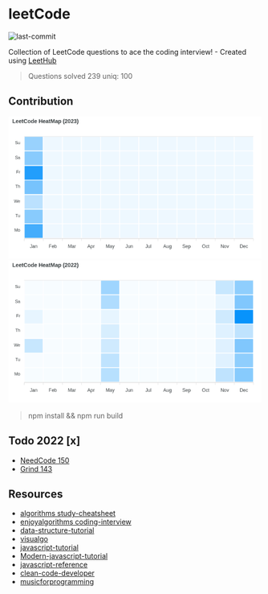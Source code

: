# leetCode

![last-commit](https://img.shields.io/github/last-commit/tinoschroeter/leetCode.svg?style=flat)

Collection of LeetCode questions to ace the coding interview! - Created using [LeetHub](https://github.com/QasimWani/LeetHub)

> Questions solved 239 uniq: 100

## Contribution 

![heatmap](https://raw.githubusercontent.com/tinoschroeter/leetCode/master/heatmap.png)
![heatmap](https://raw.githubusercontent.com/tinoschroeter/leetCode/master/heatmap_2022.png)

> npm install && npm run build

## Todo 2022 [x]

* [NeedCode 150](https://neetcode.io/practice)
* [Grind 143](https://www.techinterviewhandbook.org/grind75?weeks=26&hours=23&difficulty=Easy&difficulty=Medium)

## Resources

* [algorithms study-cheatsheet](https://www.techinterviewhandbook.org/algorithms/study-cheatsheet/)
* [enjoyalgorithms coding-interview](https://www.enjoyalgorithms.com/coding-interview/)
* [data-structure-tutorial](https://www.javatpoint.com/data-structure-tutorial)
* [visualgo](https://visualgo.net/en)
* [javascript-tutorial](https://www.javatpoint.com/javascript-tutorial)
* [Modern-javascript-tutorial](https://javascript.info/)
* [javascript-reference](https://developer.mozilla.org/en-US/docs/Web/JavaScript/Reference)
* [clean-code-developer](https://clean-code-developer.de)
* [musicforprogramming](https://musicforprogramming.net/latest/)
